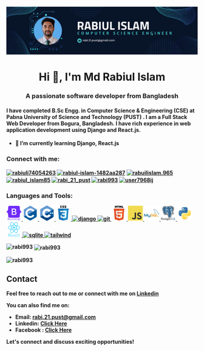 ![logo](https://github.com/rabi993/rabi993/blob/main/githubbanner.png)
<h1 align="center">Hi 👋, I'm Md Rabiul Islam</h1>
<h3 align="center">A passionate software developer from Bangladesh</h3>
<h4>I have completed B.Sc Engg. in Computer Science & Engineering (<b>CSE</b>) at Pabna University of Science and Technology (<b>PUST</b>) . I am a <b>Full Stack Web Developer<b> from Bogura, Bangladesh. I have rich experience in web application development using Django and React.js.</h4>

- 🌱 I’m currently learning **Django, React.js**

<h3 align="left">Connect with me:</h3>
<p align="left">
<a href="https://twitter.com/rabiuli74054263" target="blank"><img align="center" src="https://raw.githubusercontent.com/rahuldkjain/github-profile-readme-generator/master/src/images/icons/Social/twitter.svg" alt="rabiuli74054263" height="30" width="40" /></a>
<a href="https://linkedin.com/in/rabiul-islam-1482aa287" target="blank"><img align="center" src="https://raw.githubusercontent.com/rahuldkjain/github-profile-readme-generator/master/src/images/icons/Social/linked-in-alt.svg" alt="rabiul-islam-1482aa287" height="30" width="40" /></a>
<a href="https://fb.com/rabuilislam.965" target="blank"><img align="center" src="https://raw.githubusercontent.com/rahuldkjain/github-profile-readme-generator/master/src/images/icons/Social/facebook.svg" alt="rabuilislam.965" height="30" width="40" /></a>
<a href="https://instagram.com/rabiul_islam85" target="blank"><img align="center" src="https://raw.githubusercontent.com/rahuldkjain/github-profile-readme-generator/master/src/images/icons/Social/instagram.svg" alt="rabiul_islam85" height="30" width="40" /></a>
<a href="https://www.hackerrank.com/rabi_21_pust" target="blank"><img align="center" src="https://raw.githubusercontent.com/rahuldkjain/github-profile-readme-generator/master/src/images/icons/Social/hackerrank.svg" alt="rabi_21_pust" height="30" width="40" /></a>
<a href="https://codeforces.com/profile/rabi993" target="blank"><img align="center" src="https://raw.githubusercontent.com/rahuldkjain/github-profile-readme-generator/master/src/images/icons/Social/codeforces.svg" alt="rabi993" height="30" width="40" /></a>
<a href="https://www.leetcode.com/user7968ij" target="blank"><img align="center" src="https://raw.githubusercontent.com/rahuldkjain/github-profile-readme-generator/master/src/images/icons/Social/leet-code.svg" alt="user7968ij" height="30" width="40" /></a>
</p>

<h3 align="left">Languages and Tools:</h3>
<p align="left"> <a href="https://getbootstrap.com" target="_blank" rel="noreferrer"> <img src="https://raw.githubusercontent.com/devicons/devicon/master/icons/bootstrap/bootstrap-plain-wordmark.svg" alt="bootstrap" width="40" height="40"/> </a> <a href="https://www.cprogramming.com/" target="_blank" rel="noreferrer"> <img src="https://raw.githubusercontent.com/devicons/devicon/master/icons/c/c-original.svg" alt="c" width="40" height="40"/> </a> <a href="https://www.w3schools.com/cpp/" target="_blank" rel="noreferrer"> <img src="https://raw.githubusercontent.com/devicons/devicon/master/icons/cplusplus/cplusplus-original.svg" alt="cplusplus" width="40" height="40"/> </a> <a href="https://www.w3schools.com/css/" target="_blank" rel="noreferrer"> <img src="https://raw.githubusercontent.com/devicons/devicon/master/icons/css3/css3-original-wordmark.svg" alt="css3" width="40" height="40"/> </a> <a href="https://www.djangoproject.com/" target="_blank" rel="noreferrer"> <img src="https://cdn.worldvectorlogo.com/logos/django.svg" alt="django" width="40" height="40"/> </a> <a href="https://git-scm.com/" target="_blank" rel="noreferrer"> <img src="https://www.vectorlogo.zone/logos/git-scm/git-scm-icon.svg" alt="git" width="40" height="40"/> </a> <a href="https://www.w3.org/html/" target="_blank" rel="noreferrer"> <img src="https://raw.githubusercontent.com/devicons/devicon/master/icons/html5/html5-original-wordmark.svg" alt="html5" width="40" height="40"/> </a> <a href="https://developer.mozilla.org/en-US/docs/Web/JavaScript" target="_blank" rel="noreferrer"> <img src="https://raw.githubusercontent.com/devicons/devicon/master/icons/javascript/javascript-original.svg" alt="javascript" width="40" height="40"/> </a> <a href="https://www.mysql.com/" target="_blank" rel="noreferrer"> <img src="https://raw.githubusercontent.com/devicons/devicon/master/icons/mysql/mysql-original-wordmark.svg" alt="mysql" width="40" height="40"/> </a> <a href="https://www.postgresql.org" target="_blank" rel="noreferrer"> <img src="https://raw.githubusercontent.com/devicons/devicon/master/icons/postgresql/postgresql-original-wordmark.svg" alt="postgresql" width="40" height="40"/> </a> <a href="https://www.python.org" target="_blank" rel="noreferrer"> <img src="https://raw.githubusercontent.com/devicons/devicon/master/icons/python/python-original.svg" alt="python" width="40" height="40"/> </a> <a href="https://reactjs.org/" target="_blank" rel="noreferrer"> <img src="https://raw.githubusercontent.com/devicons/devicon/master/icons/react/react-original-wordmark.svg" alt="react" width="40" height="40"/> </a> <a href="https://www.sqlite.org/" target="_blank" rel="noreferrer"> <img src="https://www.vectorlogo.zone/logos/sqlite/sqlite-icon.svg" alt="sqlite" width="40" height="40"/> </a> <a href="https://tailwindcss.com/" target="_blank" rel="noreferrer"> <img src="https://www.vectorlogo.zone/logos/tailwindcss/tailwindcss-icon.svg" alt="tailwind" width="40" height="40"/> </a> </p>

<p><img align="left" src="https://github-readme-stats.vercel.app/api/top-langs?username=rabi993&show_icons=true&locale=en&layout=compact" alt="rabi993" /></p>

<p>&nbsp;<img align="center" src="https://github-readme-stats.vercel.app/api?username=rabi993&show_icons=true&locale=en" alt="rabi993" /></p>

<p><img align="center" src="https://github-readme-streak-stats.herokuapp.com/?user=rabi993&" alt="rabi993" /></p>

## Contact
Feel free to reach out to me or connect with me on  [Linkedin](https://www.linkedin.com/in/rabiul-islam-1482aa287/)

You can also find me on:

- **Email**: rabi.21.pust@gmail.com
- **Linkedin**: [Click Here](https://www.linkedin.com/in/rabiul-islam-1482aa287/)
- **Facebook** : [Click Here](https://www.facebook.com/rabuil.islam.965)


Let's connect and discuss exciting opportunities!
